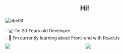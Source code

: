 <h2 align="Center">  Hi!</h3>
<p align="left"> <img src="https://komarev.com/ghpvc/?username=abel3t" alt="abel3t" /> </p>
<div>
  - 💻 I’m 20 Years old Developer<br/>
- 🌱 I’m currently learning about Front-end with ReactJs
</div>

<div style="display: flex; margin-top: 10px">
  <img style="flex: 1" align='left' src="https://github-readme-stats.vercel.app/api?username=abel3t&show_icons=true"/>
  <img style="flex: 1" align='right' src="https://github-readme-stats.vercel.app/api/top-langs?username=abel3t&layout=compact"/>
<div>
